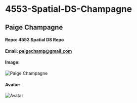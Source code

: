 # 4553-Spatial-DS-Champagne

## Paige Champagne
#### Repo: 4553 Spatial DS Repo
#### Email: paigechamp@gmail.com
#### Image:
![Paige Champagne](https://scontent-dfw5-1.cdninstagram.com/v/t51.2885-19/s320x320/258373446_260263366145999_2149927735341543872_n.jpg?cb=9ad74b5e-c1c39920&_nc_ht=scontent-dfw5-1.cdninstagram.com&_nc_cat=111&_nc_ohc=TTlCgNrl86UAX_L3Ang&tn=HinSc8LHg1RGZLlf&edm=ABfd0MgBAAAA&ccb=7-4&oh=00_AT9j6r8xX1OLTa68MNLdSS1lYb9mJkQVFmrPGLYJHJmvog&oe=61E5DEDE&_nc_sid=7bff83)
#### Avatar:
![Avatar](https://scontent-dfw5-1.cdninstagram.com/v/t51.2885-19/s320x320/258373446_260263366145999_2149927735341543872_n.jpg?cb=9ad74b5e-c1c39920&_nc_ht=scontent-dfw5-1.cdninstagram.com&_nc_cat=111&_nc_ohc=TTlCgNrl86UAX_L3Ang&tn=HinSc8LHg1RGZLlf&edm=ABfd0MgBAAAA&ccb=7-4&oh=00_AT9j6r8xX1OLTa68MNLdSS1lYb9mJkQVFmrPGLYJHJmvog&oe=61E5DEDE&_nc_sid=7bff83)
